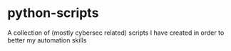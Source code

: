 # python-scripts
A collection of (mostly cybersec related) scripts I have created in order to better my automation skills
